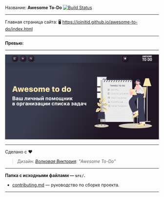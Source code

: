 Название: **Awesome To-Do**
[![Build Status](https://travis-ci.com/IOINITID/awesome-to-do.svg?branch=master)](https://travis-ci.com/IOINITID/awesome-to-do)

---

Главная страница сайта: 🖥️ https://ioinitid.github.io/awesome-to-do/index.html

---

**Превью:**

---

![Preview](preview.jpg 'Preview')

---

Сделано с ❤️

> Дизайн: _[Волковая Виктория](https://www.behance.net/awwwewolf): "Awesome To-Do"_

---

**Папка с исходными файлами — `src/`.**

- [contributing.md](contributing.md) — руководство по сборке проекта.

---

